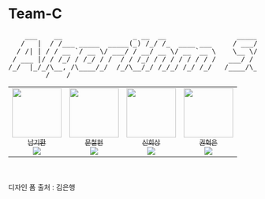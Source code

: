 # Team-C

<pre align="center">
    ___    __                 _ __  __                 _____ __            __     
   /   |  / /___ _____  _____(_) /_/ /_  ____ ___     / ___// /___  ______/ /_  __
  / /| | / / __ `/ __ \/ ___/ / __/ __ \/ __ `__ \    \__ \/ __/ / / / __  / / / /
 / ___ |/ / /_/ / /_/ / /  / / /_/ / / / / / / / /   ___/ / /_/ /_/ / /_/ / /_/ / 
/_/  |_/_/\__, /\____/_/  /_/\__/_/ /_/_/ /_/ /_/   /____/\__/\__,_/\__,_/\__, /  
         /____/                                                          /____/   
</pre>
<!-- 출처 : "http://patorjk.com/software/taag/#p=display&f=Small%20Slant&t=Algorithm%20Study" -->






<!----------------------->
<!-- 프로필_진척도_영역 -->
<!----------------------->

<table align="center">
  <tr>
    <td align="center"><a href="https://github.com/Ldj-git"><img src="https://avatars.githubusercontent.com/u/33095858?v=4" width="100px;" alt=""/><br /><sub>남기환<br><img src="https://us-central1-progress-markdown.cloudfunctions.net/progress/0" /></sub></a><br /></td>
    <td align="center"><a href="https://github.com/kimbank"><img src="https://avatars.githubusercontent.com/u/13725729?v=4" width="100px;" alt=""/><br /><sub>문철현<br><img src="https://us-central1-progress-markdown.cloudfunctions.net/progress/0" /></sub></a><br /></td>
    <td align="center"><a href="https://github.com/RealKunse"><img src="https://avatars.githubusercontent.com/u/51011193?v=4" width="100px;" alt=""/><br /><sub>신희상<br><img src="https://us-central1-progress-markdown.cloudfunctions.net/progress/0" /></sub></a><br /></td>
    <td align="center"><a href="https://github.com/kwarksh"><img src="https://avatars.githubusercontent.com/u/108348352?v=4" width="100px;" alt=""/><br /><sub>권혁은<br><img src="https://us-central1-progress-markdown.cloudfunctions.net/progress/0" /></sub></a><br /></td>
  </tr>
</table>

<br /><br />
디자인 폼 출처 : 김은행
